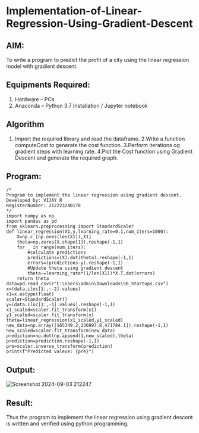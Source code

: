 # Implementation-of-Linear-Regression-Using-Gradient-Descent

## AIM:
To write a program to predict the profit of a city using the linear regression model with gradient descent.

## Equipments Required:
1. Hardware – PCs
2. Anaconda – Python 3.7 Installation / Jupyter notebook

## Algorithm
1. Import the required library and read the dataframe.
2.Write a function computeCost to generate the cost function.
3.Perform iterations og gradient steps with learning rate.
4.Plot the Cost function using Gradient Descent and generate the required graph.

## Program:
```
/*
Program to implement the linear regression using gradient descent.
Developed by: VIJAY R
RegisterNumber: 212223240178 
*/
import numpy as np
import pandas as pd
from sklearn.preprocessing import StandardScaler
def linear_regression(X1,y,learning_rate=0.1,num_iters=1000):
    X=np.c_[np.ones(len(X1)),X1]
    theta=np.zeros(X.shape[1]).reshape(-1,1)
    for _ in range(num_iters):
        #calculate predictions
        predictions=(X).dot(theta).reshape(-1,1)
        errors=(predictions-y).reshape(-1,1)
        #Update theta using gradient descent
        theta-=learning_rate*(1/len(X1))*X.T.dot(errors)
    return theta
data=pd.read_csv(r"C:\Users\admin\Downloads\50_Startups.csv")
x=(data.iloc[1:,:-2].values)
x1=x.astype(float)
scaler=StandardScaler()
y=(data.iloc[1:,-1].values).reshape(-1,1)
x1_scaled=scaler.fit_transform(x1)
y1_scaled=scaler.fit_transform(y)
theta=linear_regression(x1_scaled,y1_scaled)
new_data=np.array([165349.2,136897.8,471784.1]).reshape(-1,1)
new_scaled=scaler.fit_transform(new_data)
prediction=np.dot(np.append(1,new_scaled),theta)
prediction=prediction.reshape(-1,1)
pre=scaler.inverse_transform(prediction)
print(f"Predicted valeue: {pre}")
```
## Output:
![Screenshot 2024-09-03 212247](https://github.com/user-attachments/assets/61228e95-423a-4a89-b2ad-5f0c2af58b54)
## Result:
Thus the program to implement the linear regression using gradient descent is written and verified using python programming.
